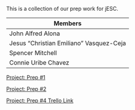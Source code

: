 This is a collection of our prep work for jESC.


|**Members**
|-----|
|John Alfred Alona|
|Jesus “Christian Emiliano” Vasquez-Ceja|
|Spencer Mitchell|
|Connie Uribe Chavez|

[Project: Prep #1](https://docs.google.com/document/d/1EtHAZUN86cC86ftgC1n-hLKnIfR0YIirIVXMpV6ifLI/edit#heading=h.p3bme67xoslt)

[Project: Prep #2](https://docs.google.com/document/d/1lKDqheP0nHwfTGAzhQi2phfWRGWo0xssKkaCiqKt3mU/edit)

[Project: Prep #4 Trello Link](https://trello.com/b/vgJ6MNGc)
